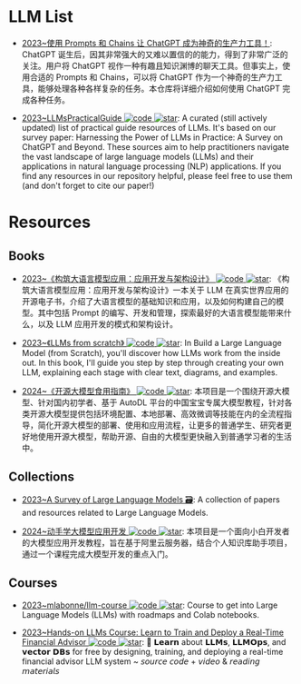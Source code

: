 # LLM List

- [2023~使用 Prompts 和 Chains 让 ChatGPT 成为神奇的生产力工具！](https://github.com/howl-anderson/unlocking-the-power-of-llms): ChatGPT 诞生后，因其非常强大的又难以置信的的能力，得到了非常广泛的关注。用户将 ChatGPT 视作一种有趣且知识渊博的聊天工具。但事实上，使用合适的 Prompts 和 Chains，可以将 ChatGPT 作为一个神奇的生产力工具，能够处理各种各样复杂的任务。本仓库将详细介绍如何使用 ChatGPT 完成各种任务。

- [2023~LLMsPracticalGuide ![code](https://ng-tech.icu/assets/code.svg) ![star](https://img.shields.io/github/stars/Mooler0410/LLMsPracticalGuide)](https://github.com/Mooler0410/LLMsPracticalGuide): A curated (still actively updated) list of practical guide resources of LLMs. It's based on our survey paper: Harnessing the Power of LLMs in Practice: A Survey on ChatGPT and Beyond. These sources aim to help practitioners navigate the vast landscape of large language models (LLMs) and their applications in natural language processing (NLP) applications. If you find any resources in our repository helpful, please feel free to use them (and don't forget to cite our paper!)

# Resources

## Books

- [2023~《构筑大语言模型应用：应用开发与架构设计》 ![code](https://ng-tech.icu/assets/code.svg) ![star](https://img.shields.io/github/stars/phodal/aigc)](https://github.com/phodal/aigc): 《构筑大语言模型应用：应用开发与架构设计》一本关于 LLM 在真实世界应用的开源电子书，介绍了大语言模型的基础知识和应用，以及如何构建自己的模型。其中包括 Prompt 的编写、开发和管理，探索最好的大语言模型能带来什么，以及 LLM 应用开发的模式和架构设计。

- [2023~《LLMs from scratch》 ![code](https://ng-tech.icu/assets/code.svg) ![star](https://img.shields.io/github/stars/rasbt/LLMs-from-scratch)](https://github.com/rasbt/LLMs-from-scratch): In Build a Large Language Model (from Scratch), you'll discover how LLMs work from the inside out. In this book, I'll guide you step by step through creating your own LLM, explaining each stage with clear text, diagrams, and examples.

- [2024~《开源大模型食用指南》 ![code](https://ng-tech.icu/assets/code.svg) ![star](https://img.shields.io/github/stars/datawhalechina/self-llm)](https://github.com/datawhalechina/self-llm): 本项目是一个围绕开源大模型、针对国内初学者、基于 AutoDL 平台的中国宝宝专属大模型教程，针对各类开源大模型提供包括环境配置、本地部署、高效微调等技能在内的全流程指导，简化开源大模型的部署、使用和应用流程，让更多的普通学生、研究者更好地使用开源大模型，帮助开源、自由的大模型更快融入到普通学习者的生活中。

## Collections

- [2023~A Survey of Large Language Models 🗃️](https://github.com/RUCAIBox/LLMSurvey): A collection of papers and resources related to Large Language Models.

- [2024~动手学大模型应用开发 ![code](https://ng-tech.icu/assets/code.svg) ![star](https://img.shields.io/github/stars/datawhalechina/llm-universe)](https://github.com/datawhalechina/llm-universe): 本项目是一个面向小白开发者的大模型应用开发教程，旨在基于阿里云服务器，结合个人知识库助手项目，通过一个课程完成大模型开发的重点入门。

## Courses

- [2023~mlabonne/llm-course ![code](https://ng-tech.icu/assets/code.svg) ![star](https://img.shields.io/github/stars/mlabonne/llm-course)](https://github.com/mlabonne/llm-course): Course to get into Large Language Models (LLMs) with roadmaps and Colab notebooks.

- [2023~Hands-on LLMs Course: Learn to Train and Deploy a Real-Time Financial Advisor ![code](https://ng-tech.icu/assets/code.svg) ![star](https://img.shields.io/github/stars/iusztinpaul/hands-on-llms)](https://github.com/iusztinpaul/hands-on-llms): 🦖 𝗟𝗲𝗮𝗿𝗻 about 𝗟𝗟𝗠𝘀, 𝗟𝗟𝗠𝗢𝗽𝘀, and 𝘃𝗲𝗰𝘁𝗼𝗿 𝗗𝗕𝘀 for free by designing, training, and deploying a real-time financial advisor LLM system ~ 𝘴𝘰𝘶𝘳𝘤𝘦 𝘤𝘰𝘥𝘦 + 𝘷𝘪𝘥𝘦𝘰 & 𝘳𝘦𝘢𝘥𝘪𝘯𝘨 𝘮𝘢𝘵𝘦𝘳𝘪𝘢𝘭𝘴
